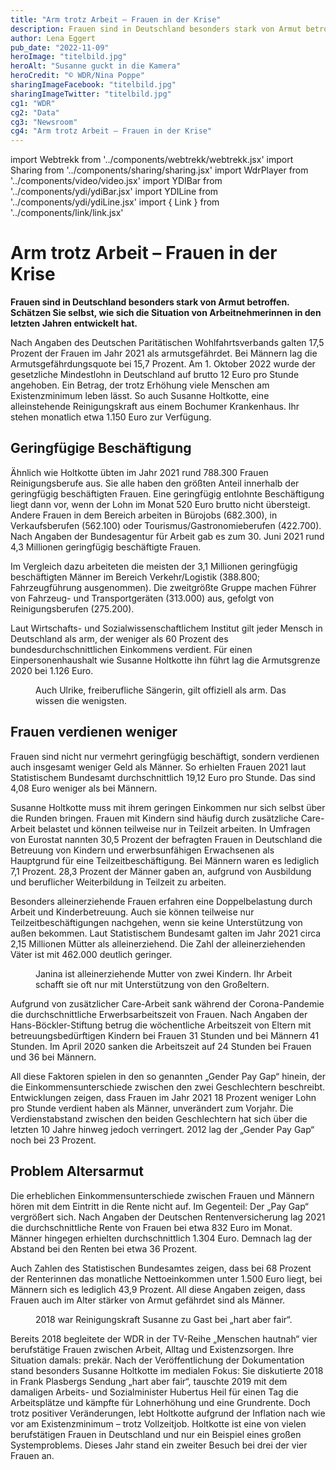 ```yaml
---
title: "Arm trotz Arbeit – Frauen in der Krise"
description: Frauen sind in Deutschland besonders stark von Armut betroffen. Schätzen Sie selbst, wie sich die Situation von Arbeitnehmerinnen in den letzten Jahren entwickelt hat.
author: Lena Eggert
pub_date: "2022-11-09"
heroImage: "titelbild.jpg"
heroAlt: "Susanne guckt in die Kamera"
heroCredit: "© WDR/Nina Poppe"
sharingImageFacebook: "titelbild.jpg"
sharingImageTwitter: "titelbild.jpg"
cg1: "WDR"
cg2: "Data"
cg3: "Newsroom"
cg4: "Arm trotz Arbeit – Frauen in der Krise"
---
```


import Webtrekk from '../components/webtrekk/webtrekk.jsx'
import Sharing from '../components/sharing/sharing.jsx'
import WdrPlayer from '../components/video/video.jsx'
import YDIBar from '../components/ydi/ydiBar.jsx'
import YDILine from '../components/ydi/ydiLine.jsx'
import { Link } from '../components/link/link.jsx'


# Arm trotz Arbeit – Frauen in der Krise

**Frauen sind in Deutschland besonders stark von Armut betroffen. Schätzen Sie selbst, wie sich die Situation von Arbeitnehmerinnen in den letzten Jahren entwickelt hat.**

Nach Angaben des Deutschen Paritätischen Wohlfahrtsverbands galten 17,5 Prozent der Frauen im Jahr 2021 als armutsgefährdet. Bei Männern lag die Armutsgefährdungsquote bei 15,7 Prozent. Am 1. Oktober 2022 wurde der gesetzliche Mindestlohn in Deutschland auf brutto 12 Euro pro Stunde angehoben. Ein Betrag, der trotz Erhöhung viele Menschen am Existenzminimum leben lässt. So auch Susanne Holtkotte, eine alleinstehende Reinigungskraft aus einem Bochumer Krankenhaus. Ihr stehen monatlich etwa 1.150 Euro zur Verfügung.

## Geringfügige Beschäftigung

Ähnlich wie Holtkotte übten im Jahr 2021 rund 788.300 Frauen Reinigungsberufe aus. Sie alle haben den größten Anteil innerhalb der geringfügig beschäftigten Frauen. Eine geringfügig entlohnte Beschäftigung liegt dann vor, wenn der Lohn im Monat 520 Euro brutto nicht übersteigt. Andere Frauen in dem Bereich arbeiten in Bürojobs (682.300), in Verkaufsberufen (562.100) oder Tourismus/Gastronomieberufen (422.700). Nach Angaben der Bundesagentur für Arbeit gab es zum 30. Juni 2021 rund 4,3 Millionen geringfügig beschäftigte Frauen.

Im Vergleich dazu arbeiteten die meisten der 3,1 Millionen geringfügig beschäftigten Männer im Bereich Verkehr/Logistik (388.800; Fahrzeugführung ausgenommen). Die zweitgrößte Gruppe machen Führer von Fahrzeug- und Transportgeräten (313.000) aus, gefolgt von Reinigungsberufen (275.200).

<YDIBar name="entlohnung"/>

Laut Wirtschafts- und Sozialwissenschaftlichem Institut gilt jeder Mensch in Deutschland als arm, der weniger als 60 Prozent des bundesdurchschnittlichen Einkommens verdient. Für einen Einpersonenhaushalt wie Susanne Holtkotte ihn führt lag die Armutsgrenze 2020 bei 1.126 Euro.

<figure>
<WdrPlayer videoId="2822796" videoPoster="poster_ulrike.jpg" />
<figcaption>Auch Ulrike, freiberufliche Sängerin, gilt offiziell als arm. Das wissen die wenigsten.</figcaption>
</figure>

## Frauen verdienen weniger

Frauen sind nicht nur vermehrt geringfügig beschäftigt, sondern verdienen auch insgesamt weniger Geld als Männer. So erhielten Frauen 2021 laut Statistischem Bundesamt durchschnittlich 19,12 Euro pro Stunde. Das sind 4,08 Euro weniger als bei Männern.

Susanne Holtkotte muss mit ihrem geringen Einkommen nur sich selbst über die Runden bringen. Frauen mit Kindern sind häufig durch zusätzliche Care-Arbeit belastet und können teilweise nur in Teilzeit arbeiten. In Umfragen von Eurostat nannten 30,5 Prozent der befragten Frauen in Deutschland die Betreuung von Kindern und erwerbsunfähigen Erwachsenen als Hauptgrund für eine Teilzeitbeschäftigung. Bei Männern waren es lediglich 7,1 Prozent. 28,3 Prozent der Männer gaben an, aufgrund von Ausbildung und beruflicher Weiterbildung in Teilzeit zu arbeiten.

<YDIBar name="vollzeit"/>

<YDIBar name="teilzeit"/>

Besonders alleinerziehende Frauen erfahren eine Doppelbelastung durch Arbeit und Kinderbetreuung. Auch sie können teilweise nur Teilzeitbeschäftigungen nachgehen, wenn sie keine Unterstützung von außen bekommen. Laut Statistischem Bundesamt galten im Jahr 2021 circa 2,15 Millionen Mütter als alleinerziehend. Die Zahl der alleinerziehenden Väter ist mit 462.000 deutlich geringer.

<figure>
<WdrPlayer videoId="2822803" videoPoster="poster_janina.jpg" />
<figcaption>Janina ist alleinerziehende Mutter von zwei Kindern. Ihr Arbeit schafft sie oft nur mit Unterstützung von den Großeltern.</figcaption>
</figure>

Aufgrund von zusätzlicher Care-Arbeit sank während der Corona-Pandemie die durchschnittliche Erwerbsarbeitszeit von Frauen. Nach Angaben der Hans-Böckler-Stiftung betrug die wöchentliche Arbeitszeit von Eltern mit betreuungsbedürftigen Kindern bei Frauen 31 Stunden und bei Männern 41 Stunden. Im April 2020 sanken die Arbeitszeit auf 24 Stunden bei Frauen und 36 bei Männern.

All diese Faktoren spielen in den so genannten „Gender Pay Gap“ hinein, der die Einkommensunterschiede zwischen den zwei Geschlechtern beschreibt. Entwicklungen zeigen, dass Frauen im Jahr 2021 18 Prozent weniger Lohn pro Stunde verdient haben als Männer, unverändert zum Vorjahr. Die Verdienstabstand zwischen den beiden Geschlechtern hat sich über die letzten 10 Jahre hinweg jedoch verringert. 2012 lag der „Gender Pay Gap“ noch bei 23 Prozent.

## Problem Altersarmut

Die erheblichen Einkommensunterschiede zwischen Frauen und Männern hören mit dem Eintritt in die Rente nicht auf. Im Gegenteil: Der „Pay Gap“ vergrößert sich. Nach Angaben der Deutschen Rentenversicherung lag 2021 die durchschnittliche Rente von Frauen bei etwa 832 Euro im Monat. Männer hingegen erhielten durchschnittlich 1.304 Euro. Demnach lag der Abstand bei den Renten bei etwa 36 Prozent.

Auch Zahlen des Statistischen Bundesamtes zeigen, dass bei 68 Prozent der Renterinnen das monatliche Nettoeinkommen unter 1.500 Euro liegt, bei Männern sich es lediglich 43,9 Prozent. All diese Angaben zeigen, dass Frauen auch im Alter stärker von Armut gefährdet sind als Männer.

<YDILine name="altersarmut"/>

<figure>
<WdrPlayer videoId="2822800" videoPoster="poster_susanne.jpg" />
<figcaption>2018 war Reinigungskraft Susanne zu Gast bei „hart aber fair“.</figcaption>
</figure>

Bereits 2018 begleitete der WDR in der TV-Reihe „Menschen hautnah“ vier berufstätige Frauen zwischen Arbeit, Alltag und Existenzsorgen. Ihre Situation damals: prekär. Nach der Veröffentlichung der Dokumentation stand besonders Susanne Holtkotte im medialen Fokus: Sie diskutierte 2018 in Frank Plasbergs Sendung „hart aber fair“, tauschte 2019 mit dem damaligen Arbeits- und Sozialminister Hubertus Heil für einen Tag die Arbeitsplätze und kämpfte für Lohnerhöhung und eine Grundrente. Doch trotz positiver Veränderungen, lebt Holtkotte aufgrund der Inflation nach wie vor am Existenzminimum – trotz Vollzeitjob. Holtkotte ist eine von vielen berufstätigen Frauen in Deutschland und nur ein Beispiel eines großen Systemproblems. Dieses Jahr stand ein zweiter Besuch bei drei der vier Frauen an.

<Link title="Dokumentation in der Mediathek anschauen" href="https://www.ardmediathek.de/video/menschen-hautnah/arm-trotz-arbeit-frauen-in-der-krise/wdr/Y3JpZDovL3dkci5kZS9CZWl0cmFnLTZhNDI1M2E2LTJkODUtNDc3NC1hMWFiLTUzMDlhOTlhOTg0Zg" cta="video" />

<Sharing twitter facebook mail whatsapp telegram reddit xing linkedin />
